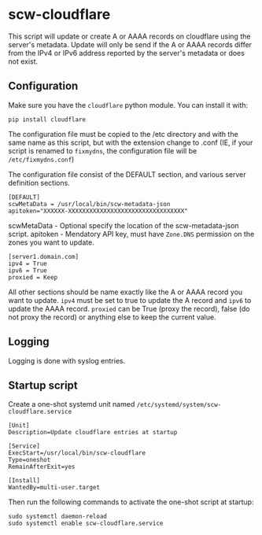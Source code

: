 # scw-cloudflare

This script will update or create A or AAAA records on cloudflare using the
server's metadata. Update will only be send if the A or AAAA records differ
from the IPv4 or IPv6 address reported by the server's metadata or does not
exist.

## Configuration

Make sure you have the `cloudflare` python module. You can install it with:

```
pip install cloudflare
```

The configuration file must be copied to the /etc directory and with the
same name as this script, but with the extension change to .conf (IE, if
your script is renamed to `fixmydns`, the configuration file will be
`/etc/fixmydns.conf`)

The configuration file consist of the DEFAULT section, and various server
definition sections.

```
[DEFAULT]
scwMetaData = /usr/local/bin/scw-metadata-json
apitoken="XXXXXX-XXXXXXXXXXXXXXXXXXXXXXXXXXXXXXXXX"
```

scwMetaData - Optional
              specify the location of the scw-metadata-json script.
apitoken    - Mendatory
              API key, must have `Zone.DNS` permission on the zones
              you want to update.

```
[server1.domain.com]
ipv4 = True
ipv6 = True
proxied = Keep
```

All other sections should be name exactly like the A or AAAA record you want
to update. `ipv4` must be set to true to update the A record and `ipv6` to
update the AAAA record. `proxied` can be True (proxy the record), false (do
not proxy the record) or anything else to keep the current value.

## Logging

Logging is done with syslog entries.

## Startup script

Create a one-shot systemd unit named `/etc/systemd/system/scw-cloudflare.service`

```
[Unit]
Description=Update cloudflare entries at startup

[Service]
ExecStart=/usr/local/bin/scw-cloudflare
Type=oneshot
RemainAfterExit=yes

[Install]
WantedBy=multi-user.target
```

Then run the following commands to activate the one-shot script at startup:

```
sudo systemctl daemon-reload
sudo systemctl enable scw-cloudflare.service
```
